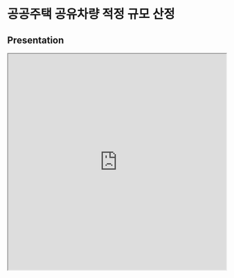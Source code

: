 # 공공주택 공유차량 적정 규모 산정
## Presentation
<iframe src="https://DDalaDDula.github.io/Estimating_the_Appropriate_Size_of_Public_Housing_Shared_Vehicle/공공주택 공유차량 적정 규모 산정.pdf" width="100%" height="500px">
</iframe>